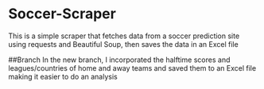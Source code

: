# Soccer-Scraper
This is a simple scraper that fetches data from a soccer prediction site using requests and Beautiful Soup, then saves the data in an Excel file






##Branch
In the new branch, I incorporated the halftime scores and leagues/countries of home and away teams and saved them to an Excel file making it easier to do an analysis
